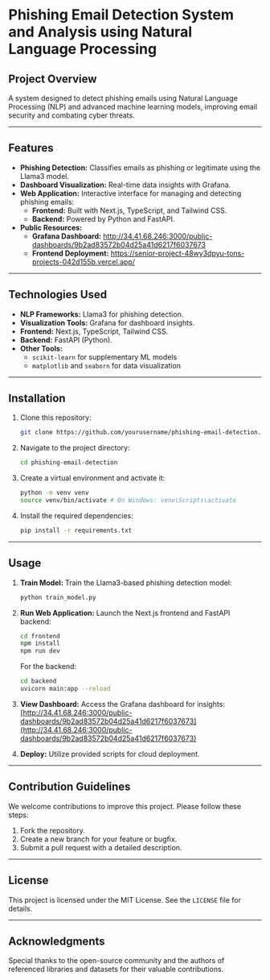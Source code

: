 # Phishing Email Detection System and Analysis using Natural Language Processing

## Project Overview
A system designed to detect phishing emails using Natural Language Processing (NLP) and advanced machine learning models, improving email security and combating cyber threats.

---

## Features
- **Phishing Detection:** Classifies emails as phishing or legitimate using the Llama3 model.
- **Dashboard Visualization:** Real-time data insights with Grafana.
- **Web Application:** Interactive interface for managing and detecting phishing emails:
  - **Frontend:** Built with Next.js, TypeScript, and Tailwind CSS.
  - **Backend:** Powered by Python and FastAPI.
- **Public Resources:**
  - **Grafana Dashboard:** http://34.41.68.246:3000/public-dashboards/9b2ad83572b04d25a41d6217f6037673
  - **Frontend Deployment:** https://senior-project-48wy3dpyu-tons-projects-042d155b.vercel.app/

---

## Technologies Used
- **NLP Frameworks:** Llama3 for phishing detection.
- **Visualization Tools:** Grafana for dashboard insights.
- **Frontend:** Next.js, TypeScript, Tailwind CSS.
- **Backend:** FastAPI (Python).
- **Other Tools:**
  - `scikit-learn` for supplementary ML models
  - `matplotlib` and `seaborn` for data visualization

---

## Installation

1. Clone this repository:
   ```bash
   git clone https://github.com/yourusername/phishing-email-detection.git
   ```
2. Navigate to the project directory:
   ```bash
   cd phishing-email-detection
   ```
3. Create a virtual environment and activate it:
   ```bash
   python -m venv venv
   source venv/bin/activate # On Windows: venv\Scripts\activate
   ```
4. Install the required dependencies:
   ```bash
   pip install -r requirements.txt
   ```

---

## Usage

1. **Train Model:**
   Train the Llama3-based phishing detection model:
   ```bash
   python train_model.py
   ```

2. **Run Web Application:**
   Launch the Next.js frontend and FastAPI backend:
   ```bash
   cd frontend
   npm install
   npm run dev
   ```
   For the backend:
   ```bash
   cd backend
   uvicorn main:app --reload
   ```

3. **View Dashboard:**
   Access the Grafana dashboard for insights:
   [http://34.41.68.246:3000/public-dashboards/9b2ad83572b04d25a41d6217f6037673](http://34.41.68.246:3000/public-dashboards/9b2ad83572b04d25a41d6217f6037673)

4. **Deploy:**
   Utilize provided scripts for cloud deployment.

---

## Contribution Guidelines
We welcome contributions to improve this project. Please follow these steps:
1. Fork the repository.
2. Create a new branch for your feature or bugfix.
3. Submit a pull request with a detailed description.

---

## License
This project is licensed under the MIT License. See the `LICENSE` file for details.

---

## Acknowledgments
Special thanks to the open-source community and the authors of referenced libraries and datasets for their valuable contributions.

